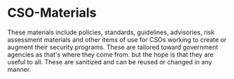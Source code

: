 # CSO-Materials

These materials include policies, standards, guidelines, advisories, risk assessment materials and other items of use for CSOs working to create or augment their security programs. These are tailored toward government agencies as that's where they come from. but the hope is that they are useful to all.  These are sanitized and can be reused or changed in any manner.
